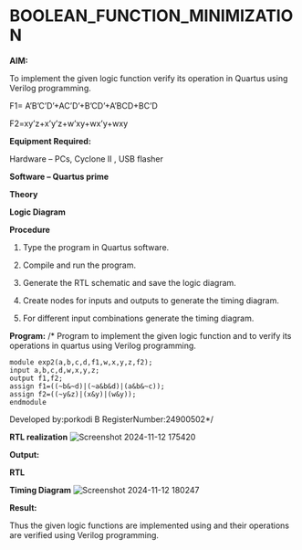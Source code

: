 # BOOLEAN_FUNCTION_MINIMIZATION

**AIM:**

To implement the given logic function verify its operation in Quartus using Verilog programming.

F1= A’B’C’D’+AC’D’+B’CD’+A’BCD+BC’D 

F2=xy’z+x’y’z+w’xy+wx’y+wxy

**Equipment Required:**

Hardware – PCs, Cyclone II , USB flasher

**Software – Quartus prime**

**Theory**

**Logic Diagram**

**Procedure**

1.	Type the program in Quartus software.

2.	Compile and run the program.

3.	Generate the RTL schematic and save the logic diagram.

4.	Create nodes for inputs and outputs to generate the timing diagram.

5.	For different input combinations generate the timing diagram.


**Program:**
/* Program to implement the given logic function and to verify its operations in quartus using Verilog programming. 
```
module exp2(a,b,c,d,f1,w,x,y,z,f2);
input a,b,c,d,w,x,y,z;
output f1,f2;
assign f1=((~b&~d)|(~a&b&d)|(a&b&~c));
assign f2=((~y&z)|(x&y)|(w&y));
endmodule
```
Developed by:porkodi B RegisterNumber:24900502*/


**RTL realization**
![Screenshot 2024-11-12 175420](https://github.com/user-attachments/assets/4e7914a1-d540-46a2-be50-eaa01bb23483)

**Output:**

**RTL**

**Timing Diagram**
![Screenshot 2024-11-12 180247](https://github.com/user-attachments/assets/34659374-11cc-4431-ae21-a7310dd4f956)

**Result:**

Thus the given logic functions are implemented using and their operations are verified using Verilog programming.

